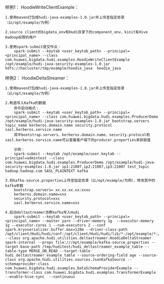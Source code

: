 样例1：
HoodieWriteClientExample：

    1.使用maven打包成hudi-java-examples-1.0.jar并上传至指定目录（以/opt/example/为例）

    2.source client的bigdata_env和Hudi目录下的component_env，kinit有Hive Hadoop权限的用户

    3.使用spark-submit提交作业：
        spark-submit --keytab <user_keytab_path> --principal=<principal_name> --class com.huawei.bigdata.hudi.examples.HoodieWriteClientExample /opt/example/hudi-java-security-examples-1.0.jar  hdfs://hacluster/tmp/example/hoodie_java  hoodie_java

样例2：
HoodieDeltaStreamer：

    1.使用maven打包成hudi-java-examples-1.0.jar并上传至指定目录（以/opt/example/为例）

    2.制造写入Kafka的数据
        命令启动格式：
        spark-submit --keytab <user_keytab_path> --principal=<principal_name> --class com.huawei.bigdata.hudi.examples.ProducerDemo /opt/example/hudi-java-security-examples-1.0.jar bootstrap.servers topic_name kerberos.domain.name security.protocol sasl.kerberos.service.name
        其中bootstrap.servers、kerberos.domain.name、security.protocol和sasl.kerberos.service.name可以查看客户端下的producer.properties来获取值
        
        示例：
        spark-submit --keytab /opt/example/user.keytab --principal=admintest --class com.huawei.bigdata.hudi.examples.ProducerDemo /opt/example/hudi-java-security-examples-1.0.jar ip1:21007,ip2:21007,ip3:21007 test_topic hadoop.hadoop.com SASL_PLAINTEXT kafka

    3.将kafka-source.properties上传至指定目录（以/opt/example/为例），修改其中的kafka参数
        bootstrap.servers= xx.xx.xx.xx:xxxx
        kerberos.domain.name=xxx
        security.protocol=xxx
        sasl.kerberos.service.name=xxx

    4.启动deltastreamer消费kafka写入Hudi
        spark-submit --keytab <user_keytab_path> --principal=<principal_name> --master yarn --driver-memory 1g  --executor-memory 1g --executor-cores 1 --num-executors 2 --conf spark.kryoserializer.buffer.max=128m --driver-class-path /opt/client/Hudi/hudi/conf:/opt/client/Hudi/hudi/lib/*:/opt/example/*:/opt/client/Spark2x/spark/jars/* --class org.apache.hudi.utilities.deltastreamer.HoodieDeltaStreamer spark-internal --props file:///opt/example/kafka-source.properties --target-base-path /tmp/huditest/hudi_deltastreamer_example_table --table-type MERGE_ON_READ --target-table hudi_deltastreamer_example_table --source-ordering-field age --source-class org.apache.hudi.utilities.sources.JsonKafkaSource --schemaprovider-class com.huawei.bigdata.hudi.examples.DataSchemaProviderExample --transformer-class com.huawei.bigdata.hudi.examples.TransformerExample --enable-hive-sync  --continuous